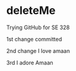 # deleteMe
Trying GitHub for SE 328

1st change committed

2nd change I love amaan

3rd I adore Amaan
